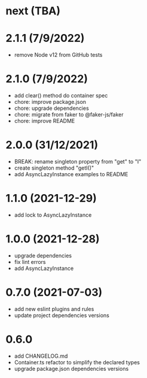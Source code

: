 # next (TBA)


# 2.1.1 (7/9/2022)

* remove Node v12 from GitHub tests


# 2.1.0 (7/9/2022)

* add clear() method do container spec
* chore: improve package.json
* chore: upgrade dependencies
* chore: migrate from faker to @faker-js/faker
* chore: improve README


# 2.0.0 (31/12/2021)

* BREAK: rename singleton property from "get" to "I"
* create singleton method "getI()"
* add AsyncLazyInstance examples to README


# 1.1.0 (2021-12-29)

* add lock to AsyncLazyInstance


# 1.0.0 (2021-12-28)

* upgrade dependencies
* fix lint errors
* add AsyncLazyInstance


# 0.7.0 (2021-07-03)
 
* add new eslint plugins and rules
* update project dependencies versions


# 0.6.0

* add CHANGELOG.md
* Container.ts refactor to simplify the declared types
* upgrade package.json dependencies versions
